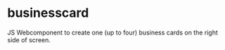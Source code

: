 # businesscard
JS Webcomponent to create one (up to four) business cards on the right side of screen.

